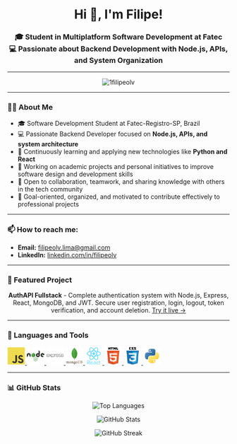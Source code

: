 <h1 align="center">Hi 👋, I'm Filipe!</h1>
<h3 align="center">
🎓 Student in Multiplatform Software Development at Fatec <br>
💻 Passionate about Backend Development with Node.js, APIs, and System Organization
</h3>

---

<p align="center">
  <img src="https://komarev.com/ghpvc/?username=1filipeolv&label=Profile%20views&color=0e75b6&style=flat" alt="1filipeolv" />
</p>

---

### 👨‍💻 About Me
- 🎓 Software Development Student at Fatec-Registro-SP, Brazil  
- 💻 Passionate Backend Developer focused on **Node.js, APIs, and system architecture**  
- 🌱 Continuously learning and applying new technologies like **Python and React**  
- 🚀 Working on academic projects and personal initiatives to improve software design and development skills  
- 🤝 Open to collaboration, teamwork, and sharing knowledge with others in the tech community  
- 🎯 Goal-oriented, organized, and motivated to contribute effectively to professional projects

---

### 📫 How to reach me:
- **Email:** filipeolv.lima@gmail.com  
- **LinkedIn:** [linkedin.com/in/filipeolv](https://linkedin.com/in/filipeolv)

---

### 🚀 Featured Project
<p align="center">
  <b>AuthAPI Fullstack</b> - Complete authentication system with Node.js, Express, React, MongoDB, and JWT.  
  Secure user registration, login, logout, token verification, and account deletion.  
  <a href="https://auth-api-bay.vercel.app/login" target="_blank">Try it live →</a>
</p>

---

### 🔧 Languages and Tools
<p align="left">
  <a href="https://developer.mozilla.org/en-US/docs/Web/JavaScript" target="_blank" rel="noreferrer">
    <img src="https://raw.githubusercontent.com/devicons/devicon/master/icons/javascript/javascript-original.svg" alt="javascript" width="40" height="40"/>
  </a>
  <a href="https://nodejs.org" target="_blank" rel="noreferrer">
    <img src="https://raw.githubusercontent.com/devicons/devicon/master/icons/nodejs/nodejs-original-wordmark.svg" alt="nodejs" width="40" height="40"/>
  </a>
  <a href="https://expressjs.com" target="_blank" rel="noreferrer">
    <img src="https://raw.githubusercontent.com/devicons/devicon/master/icons/express/express-original-wordmark.svg" alt="express" width="40" height="40"/>
  </a>
  <a href="https://www.mongodb.com/" target="_blank" rel="noreferrer">
    <img src="https://raw.githubusercontent.com/devicons/devicon/master/icons/mongodb/mongodb-original-wordmark.svg" alt="mongodb" width="40" height="40"/>
  </a>
  <a href="https://reactjs.org/" target="_blank" rel="noreferrer">
    <img src="https://raw.githubusercontent.com/devicons/devicon/master/icons/react/react-original-wordmark.svg" alt="react" width="40" height="40"/>
  </a>
  <a href="https://www.w3.org/html/" target="_blank" rel="noreferrer">
    <img src="https://raw.githubusercontent.com/devicons/devicon/master/icons/html5/html5-original-wordmark.svg" alt="html5" width="40" height="40"/>
  </a>
  <a href="https://www.w3schools.com/css/" target="_blank" rel="noreferrer">
    <img src="https://raw.githubusercontent.com/devicons/devicon/master/icons/css3/css3-original-wordmark.svg" alt="css3" width="40" height="40"/>
  </a>
  <a href="https://www.python.org" target="_blank" rel="noreferrer">
    <img src="https://raw.githubusercontent.com/devicons/devicon/master/icons/python/python-original.svg" alt="python" width="40" height="40"/>
  </a>
</p>

---

### 📊 GitHub Stats
<p align="center">
  <img src="https://github-readme-stats.vercel.app/api/top-langs?username=1filipeolv&show_icons=true&locale=en&layout=compact&theme=dark" alt="Top Languages"/>
</p>

<p align="center">
  <img src="https://github-readme-stats.vercel.app/api?username=1filipeolv&show_icons=true&locale=en&theme=dark" alt="GitHub Stats"/>
</p>

<p align="center">
  <img src="https://github-readme-streak-stats.herokuapp.com/?user=1filipeolv&theme=dark" alt="GitHub Streak"/>
</p>

